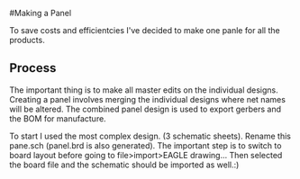 #Making a Panel

To save costs and efficientcies I've decided to make one panle for all the products.

## Process
The important thing is to make all master edits on the individual designs. Creating a panel involves merging the individual designs where  net names will be altered. The combined panel design is used to export gerbers and the BOM for manufacture.

To start I used the most complex design. (3 schematic sheets).  Rename this pane.sch (panel.brd is also generated). The important step is to switch to board layout before going to file>import>EAGLE drawing...
Then selected the board file and the schematic should be imported as well.:)
